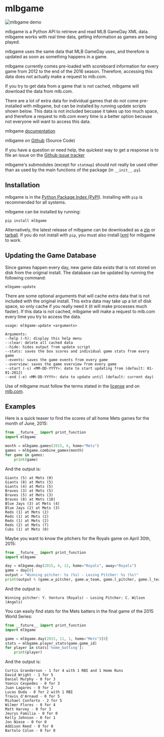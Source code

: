 # mlbgame

![mlbgame demo](http://i.imgur.com/h2kYOyd.gif "mlbgame demo")

mlbgame is a Python API to retrieve and read MLB GameDay XML data.
mlbgame works with real time data, getting information as games are being played.

mlbgame uses the same data that MLB GameDay uses,
and therefore is updated as soon as something happens in a game.

mlbgame currently comes pre-loaded with scoreboard information for every game
from 2012 to the end of the 2016 season. 
Therefore, accessing this data does not actually make a request to mlb.com.

If you try to get data from a game that is not cached,
mlbgame will download the data from mlb.com.

There are a lot of extra data for individual games that do not come
pre-installed with mlbgame, but can be installed by running update scripts
shown below. This data is not included becuase it takes up too much space, 
and therefore a request to mlb.com every time is a better option 
because not everyone will want to access this data.

mlbgame [documentation](http://zachpanz88.github.io/mlbgame)

mlbgame on [Github](https://github.com/zachpanz88/mlbgame) (Source Code)

If you have a question or need help, the quickest way to get a response 
is to file an issue on the [Github issue tracker](https://github.com/zachpanz88/mlbgame/issues/new)

mlbgame's submodules (except for `statmap`) should not really be used other than as 
used by the main functions of the package (in `__init__.py`).

Installation
------------

mlbgame is in the [Python Package Index (PyPI)](http://pypi.python.org/pypi/mlbgame/).
Installing with `pip` is recommended for all systems.

mlbgame can be installed by running:

    pip install mlbgame

Alternatively, the latest release of mlbgame can be downloaded as a 
[zip](https://github.com/zachpanz88/mlbgame/archive/master.zip) or [tarball](https://github.com/zachpanz88/mlbgame/archive/master.tar.gz). 
If you do not install with `pip`, you must also install [lxml](http://lxml.de/) for mlbgame to work.

Updating the Game Database
--------------------------

Since games happen every day, new game data exists that is not stored on disk from the original install.
The database can be updated by running the following command:

    mlbgame-update

There are some optional arguments that will cache extra data that is not included with the original install.
This extra data may take up a lot of disk space, so only cache if you really need it (it will make processes much faster).
If this data is not cached, mlbgame will make a request to mlb.com every time you try to access the data.

    usage: mlbgame-update <arguments>
    
    Arguments:
    --help (-h): display this help menu
    --clear: delete all cached data
    --hide: hides output from update script
    --stats: saves the box scores and individual game stats from every game
    --events: saves the game events from every game
    --overview: saves the game overview from every game
    --start (-s) <MM-DD-YYYY>: date to start updating from (default: 01-01-2012)
    --end (-e) <MM-DD-YYYY>: date to update until (default: current day)

Use of mlbgame must follow the terms stated in the 
[license](https://raw.githubusercontent.com/zachpanz88/mlbgame/master/LICENSE) 
and on [mlb.com](http://gd2.mlb.com/components/copyright.txt>).

Examples
--------

Here is a quick teaser to find the scores of all home Mets games for the month of June, 2015:

```python
from __future__ import print_function
import mlbgame

month = mlbgame.games(2015, 6, home="Mets")
games = mlbgame.combine_games(month)
for game in games:
    print(game)
```

And the output is:

    Giants (5) at Mets (0)
    Giants (8) at Mets (5)
    Giants (4) at Mets (5)
    Braves (3) at Mets (5)
    Braves (5) at Mets (3)
    Braves (8) at Mets (10)
    Blue Jays (3) at Mets (4)
    Blue Jays (2) at Mets (3)
    Reds (1) at Mets (2)
    Reds (1) at Mets (2)
    Reds (1) at Mets (2)
    Reds (2) at Mets (7)
    Cubs (1) at Mets (0)

Maybe you want to know the pitchers for the Royals game on April 30th, 2015:

```python
from __future__ import print_function
import mlbgame

day = mlbgame.day(2015, 4, 12, home="Royals", away="Royals")
game = day[0]
output = "Winning pitcher: %s (%s) - Losing Pitcher: %s (%s)"
print(output % (game.w_pitcher, game.w_team, game.l_pitcher, game.l_team))
```

And the output is:

    Winning pitcher: Y. Ventura (Royals) - Losing Pitcher: C. Wilson (Angels)

You can easily find stats for the Mets batters
in the final game of the 2015 World Series:

```python
from __future__ import print_function
import mlbgame

game = mlbgame.day(2015, 11, 1, home="Mets")[0]
stats = mlbgame.player_stats(game.game_id)
for player in stats['home_batting']:
    print(player)
```

And the output is:

    Curtis Granderson - 1 for 4 with 1 RBI and 1 Home Runs
    David Wright - 1 for 5
    Daniel Murphy - 0 for 3
    Yoenis Cespedes - 0 for 3
    Juan Lagares - 0 for 2
    Lucas Duda - 0 for 2 with 1 RBI
    Travis d'Arnaud - 0 for 5
    Michael Conforto - 2 for 5
    Wilmer Flores - 0 for 4
    Matt Harvey - 0 for 3
    Jeurys Familia - 0 for 0
    Kelly Johnson - 0 for 1
    Jon Niese - 0 for 0
    Addison Reed - 0 for 0
    Bartolo Colon - 0 for 0
    
